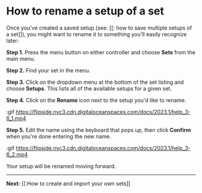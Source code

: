 # How to rename a setup of a set

Once you've created a saved setup (see: [[: how to save multiple setups of a set]]), you might want to rename it to something you'll easily recognize later:

**Step 1.** Press the menu button on either controller and choose **Sets** from the main menu.

**Step 2.** Find your set in the menu.

**Step 3.** Click on the dropdown menu at the bottom of the set listing and choose **Setups**. This lists all of the available setups for a given set.

**Step 4.** Click on the **Rename** icon next to the setup you'd like to rename.

:gif https://flipside.nyc3.cdn.digitaloceanspaces.com/docs/2023.1/help_3-6_1.mp4

**Step 5.** Edit the name using the keyboard that pops up, then click **Confirm** when you're done entering the new name.

:gif https://flipside.nyc3.cdn.digitaloceanspaces.com/docs/2023.1/help_3-6_2.mp4

Your setup will be renamed moving forward.

---

**Next:** [[:How to create and import your own sets]]
